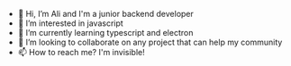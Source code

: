 - 👋 Hi, I’m Ali and I'm a junior backend developer
- 👀 I’m interested in javascript
- 🌱 I’m currently learning typescript and electron
- 💞️ I’m looking to collaborate on any project that can help my community
- 📫 How to reach me? I'm invisible!

<!---
hola14/hola14 is a ✨ special ✨ repository because its `README.md` (this file) appears on your GitHub profile.
You can click the Preview link to take a look at your changes.
--->
